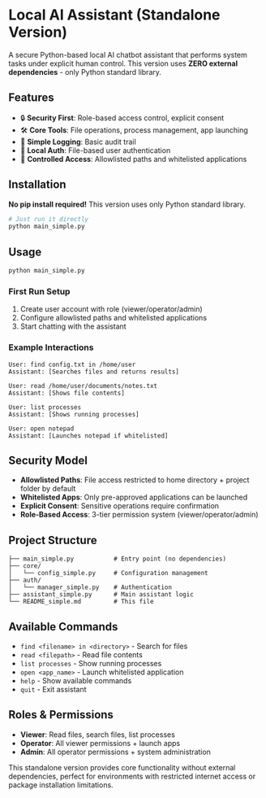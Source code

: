# Local AI Assistant (Standalone Version)

A secure Python-based local AI chatbot assistant that performs system tasks under explicit human control. This version uses **ZERO external dependencies** - only Python standard library.

## Features

- 🔒 **Security First**: Role-based access control, explicit consent
- 🛠️ **Core Tools**: File operations, process management, app launching
- 📝 **Simple Logging**: Basic audit trail
- 🔑 **Local Auth**: File-based user authentication
- 🎯 **Controlled Access**: Allowlisted paths and whitelisted applications

## Installation

**No pip install required!** This version uses only Python standard library.

```bash
# Just run it directly
python main_simple.py
```

## Usage

```bash
python main_simple.py
```

### First Run Setup

1. Create user account with role (viewer/operator/admin)
2. Configure allowlisted paths and whitelisted applications
3. Start chatting with the assistant

### Example Interactions

```
User: find config.txt in /home/user
Assistant: [Searches files and returns results]

User: read /home/user/documents/notes.txt  
Assistant: [Shows file contents]

User: list processes
Assistant: [Shows running processes]

User: open notepad
Assistant: [Launches notepad if whitelisted]
```

## Security Model

- **Allowlisted Paths**: File access restricted to home directory + project folder by default
- **Whitelisted Apps**: Only pre-approved applications can be launched
- **Explicit Consent**: Sensitive operations require confirmation
- **Role-Based Access**: 3-tier permission system (viewer/operator/admin)

## Project Structure

```
├── main_simple.py           # Entry point (no dependencies)
├── core/
│   └── config_simple.py     # Configuration management
├── auth/
│   └── manager_simple.py    # Authentication
├── assistant_simple.py      # Main assistant logic
└── README_simple.md         # This file
```

## Available Commands

- `find <filename> in <directory>` - Search for files
- `read <filepath>` - Read file contents  
- `list processes` - Show running processes
- `open <app_name>` - Launch whitelisted application
- `help` - Show available commands
- `quit` - Exit assistant

## Roles & Permissions

- **Viewer**: Read files, search files, list processes
- **Operator**: All viewer permissions + launch apps
- **Admin**: All operator permissions + system administration

This standalone version provides core functionality without external dependencies, perfect for environments with restricted internet access or package installation limitations.
